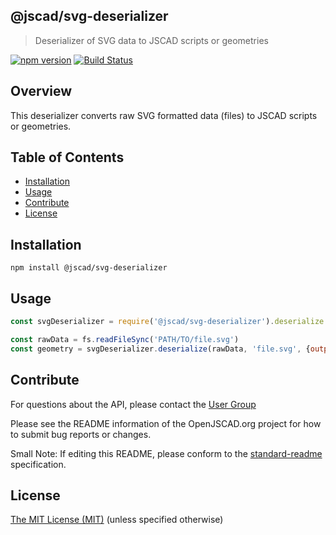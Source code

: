 ## @jscad/svg-deserializer

> Deserializer of SVG data to JSCAD scripts or geometries

[![npm version](https://badge.fury.io/js/%40jscad%2Fsvg-deserializer.svg)](https://badge.fury.io/js/%40jscad%2Fsvg-deserializer)
[![Build Status](https://travis-ci.org/jscad/io.svg)](https://travis-ci.org/jscad/svg-deserializer)

## Overview

This deserializer converts raw SVG formatted data (files) to JSCAD scripts or geometries.

## Table of Contents

- [Installation](#installation)
- [Usage](#usage)
- [Contribute](#contribute)
- [License](#license)

## Installation

```
npm install @jscad/svg-deserializer
```

## Usage

```javascript
const svgDeserializer = require('@jscad/svg-deserializer').deserialize

const rawData = fs.readFileSync('PATH/TO/file.svg')
const geometry = svgDeserializer.deserialize(rawData, 'file.svg', {output: 'geometry'})

```

## Contribute

For questions about the API, please contact the [User Group](https://jscad.xyz/forum)

Please see the README information of the OpenJSCAD.org project for how to submit bug reports or changes.

Small Note: If editing this README, please conform to the [standard-readme](https://github.com/RichardLitt/standard-readme) specification.

## License

[The MIT License (MIT)](./LICENSE)
(unless specified otherwise)
